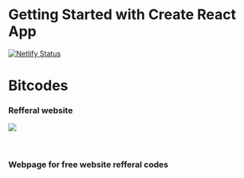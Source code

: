 # Getting Started with Create React App

[![Netlify Status](https://api.netlify.com/api/v1/badges/f2b241ff-f308-4bb8-9fa9-4e438719978d/deploy-status)](https://app.netlify.com/sites/bitcodes/deploys)

# Bitcodes
### Refferal website
![](https://i.ibb.co/GW70WL5/bitcodeslogo.png)
<br>
<br>
<br>
### Webpage for free website refferal codes
